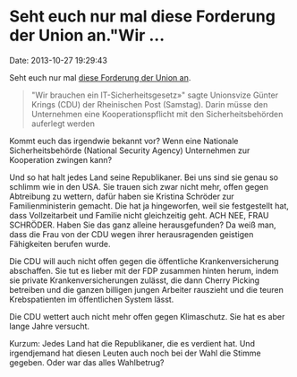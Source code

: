 Seht euch nur mal diese Forderung der Union an.\"Wir \...
=========================================================

Date: 2013-10-27 19:29:43

Seht euch nur mal [diese Forderung der Union
an](http://www.heise.de/-2034415).

> \"Wir brauchen ein IT-Sicherheitsgesetz»\" sagte Unionsvize Günter
> Krings (CDU) der Rheinischen Post (Samstag). Darin müsse den
> Unternehmen eine Kooperationspflicht mit den Sicherheitsbehörden
> auferlegt werden

Kommt euch das irgendwie bekannt vor? Wenn eine Nationale
Sicherheitsbehörde (National Security Agency) Unternehmen zur
Kooperation zwingen kann?

Und so hat halt jedes Land seine Republikaner. Bei uns sind sie genau so
schlimm wie in den USA. Sie trauen sich zwar nicht mehr, offen gegen
Abtreibung zu wettern, dafür haben sie Kristina Schröder zur
Familienministerin gemacht. Die hat ja hingeworfen, weil sie
festgestellt hat, dass Vollzeitarbeit und Familie nicht gleichzeitig
geht. ACH NEE, FRAU SCHRÖDER. Haben Sie das ganz alleine herausgefunden?
Da weiß man, dass die Frau von der CDU wegen ihrer herausragenden
geistigen Fähigkeiten berufen wurde.

Die CDU will auch nicht offen gegen die öffentliche Krankenversicherung
abschaffen. Sie tut es lieber mit der FDP zusammen hinten herum, indem
sie private Krankenversicherungen zulässt, die dann Cherry Picking
betreiben und die ganzen billigen jungen Arbeiter rauszieht und die
teuren Krebspatienten im öffentlichen System lässt.

Die CDU wettert auch nicht mehr offen gegen Klimaschutz. Sie hat es aber
lange Jahre versucht.

Kurzum: Jedes Land hat die Republikaner, die es verdient hat. Und
irgendjemand hat diesen Leuten auch noch bei der Wahl die Stimme
gegeben. Oder war das alles Wahlbetrug?
